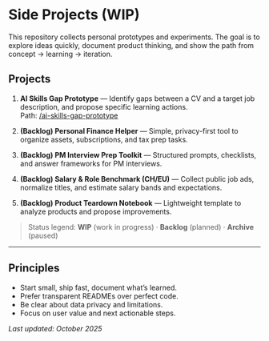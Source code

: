 # Side Projects (WIP)

This repository collects personal prototypes and experiments. The goal is to explore ideas quickly, document product thinking, and show the path from concept → learning → iteration.

## Projects

1. **AI Skills Gap Prototype** — Identify gaps between a CV and a target job description, and propose specific learning actions.  
   Path: [/ai-skills-gap-prototype](./ai-skills-gap-prototype)

2. **(Backlog) Personal Finance Helper** — Simple, privacy-first tool to organize assets, subscriptions, and tax prep tasks.

3. **(Backlog) PM Interview Prep Toolkit** — Structured prompts, checklists, and answer frameworks for PM interviews.

4. **(Backlog) Salary & Role Benchmark (CH/EU)** — Collect public job ads, normalize titles, and estimate salary bands and expectations.

5. **(Backlog) Product Teardown Notebook** — Lightweight template to analyze products and propose improvements.

> Status legend: **WIP** (work in progress) · **Backlog** (planned) · **Archive** (paused)

---

## Principles

- Start small, ship fast, document what’s learned.
- Prefer transparent READMEs over perfect code.
- Be clear about data privacy and limitations.
- Focus on user value and next actionable steps.

_Last updated: October 2025_
